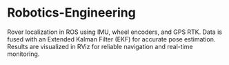 # Robotics-Engineering
Rover localization in ROS using IMU, wheel encoders, and GPS RTK. Data is fused with an Extended Kalman Filter (EKF) for accurate pose estimation. Results are visualized in RViz for reliable navigation and real-time monitoring.
